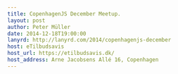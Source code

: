 ```yaml
---
title: CopenhagenJS December Meetup.
layout: post
author: Peter Müller
date: 2014-12-18T19:00:00
lanyrd: http://lanyrd.com/2014/copenhagenjs-december
host: eTilbudsavis
host_url: https://etilbudsavis.dk/
host_address: Arne Jacobsens Allé 16, Copenhagen
---
```

